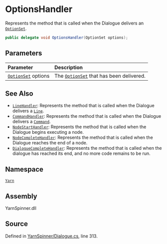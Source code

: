 # OptionsHandler

Represents the method that is called when the Dialogue delivers an [`OptionSet`](optionset/).

```csharp
public delegate void OptionsHandler(OptionSet options);
```

## Parameters

| Parameter | Description |
| :--- | :--- |
| [`OptionSet`](optionset/) options | The [`OptionSet`](optionset/) that has been delivered. |

## See Also

* [`LineHandler`](linehandler.md): Represents the method that is called when the Dialogue delivers a [`Line`](line/).
* [`CommandHandler`](commandhandler.md): Represents the method that is called when the Dialogue delivers a [`Command`](command/).
* [`NodeStartHandler`](nodestarthandler.md): Represents the method that is called when the Dialogue begins executing a node.
* [`NodeCompleteHandler`](nodecompletehandler.md): Represents the method that is called when the Dialogue reaches the end of a node.
* [`DialogueCompleteHandler`](dialoguecompletehandler.md): Represents the method that is called when the dialogue has reached its end, and no more code remains to be run.

## Namespace

[`Yarn`](./)

## Assembly

YarnSpinner.dll

## Source

Defined in [YarnSpinner/Dialogue.cs](https://github.com/YarnSpinnerTool/YarnSpinner//blob/develop/YarnSpinner/Dialogue.cs#L313), line 313.

